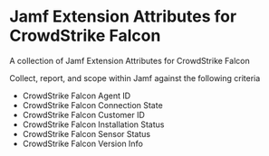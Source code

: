 # Jamf Extension Attributes for CrowdStrike Falcon
A collection of Jamf Extension Attributes for CrowdStrike Falcon

Collect, report, and scope within Jamf against the following criteria

* CrowdStrike Falcon Agent ID
* CrowdStrike Falcon Connection State
* CrowdStrike Falcon Customer ID
* CrowdStrike Falcon Installation Status
* CrowdStrike Falcon Sensor Status
* CrowdStrike Falcon Version Info
